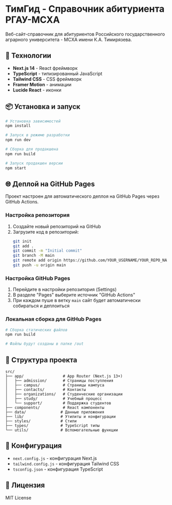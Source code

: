 # ТимГид - Справочник абитуриента РГАУ-МСХА

Веб-сайт-справочник для абитуриентов Российского государственного аграрного университета - МСХА имени К.А. Тимирязева.

## 🚀 Технологии

- **Next.js 14** - React фреймворк
- **TypeScript** - типизированный JavaScript
- **Tailwind CSS** - CSS фреймворк
- **Framer Motion** - анимации
- **Lucide React** - иконки

## 📦 Установка и запуск

```bash
# Установка зависимостей
npm install

# Запуск в режиме разработки
npm run dev

# Сборка для продакшена
npm run build

# Запуск продакшен версии
npm start
```

## 🌐 Деплой на GitHub Pages

Проект настроен для автоматического деплоя на GitHub Pages через GitHub Actions.

### Настройка репозитория

1. Создайте новый репозиторий на GitHub
2. Загрузите код в репозиторий:
   ```bash
   git init
   git add .
   git commit -m "Initial commit"
   git branch -M main
   git remote add origin https://github.com/YOUR_USERNAME/YOUR_REPO_NAME.git
   git push -u origin main
   ```

### Настройка GitHub Pages

1. Перейдите в настройки репозитория (Settings)
2. В разделе "Pages" выберите источник "GitHub Actions"
3. При каждом пуше в ветку `main` сайт будет автоматически собираться и деплоиться

### Локальная сборка для GitHub Pages

```bash
# Сборка статических файлов
npm run build

# Файлы будут созданы в папке /out
```

## 📁 Структура проекта

```
src/
├── app/                 # App Router (Next.js 13+)
│   ├── admission/       # Страницы поступления
│   ├── campus/          # Страницы кампуса
│   ├── contacts/        # Контакты
│   ├── organizations/   # Студенческие организации
│   ├── study/           # Учебный процесс
│   └── support/         # Поддержка студентов
├── components/          # React компоненты
├── data/               # Данные приложения
├── lib/                # Утилиты и конфигурации
├── styles/             # Стили
├── types/              # TypeScript типы
└── utils/              # Вспомогательные функции
```

## 🔧 Конфигурация

- `next.config.js` - конфигурация Next.js
- `tailwind.config.js` - конфигурация Tailwind CSS
- `tsconfig.json` - конфигурация TypeScript

## 📝 Лицензия

MIT License 